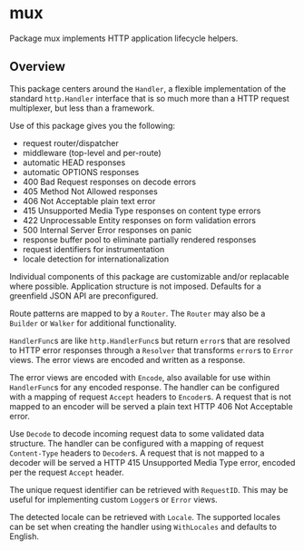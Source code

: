 # mux

Package mux implements HTTP application lifecycle helpers.

## Overview

This package centers around the `Handler`, a flexible implementation of the
standard `http.Handler` interface that is so much more than a HTTP request
multiplexer, but less than a framework.

Use of this package gives you the following:

- request router/dispatcher
- middleware (top-level and per-route)
- automatic HEAD responses
- automatic OPTIONS responses
- 400 Bad Request responses on decode errors
- 405 Method Not Allowed responses
- 406 Not Acceptable plain text error
- 415 Unsupported Media Type responses on content type errors
- 422 Unprocessable Entity responses on form validation errors
- 500 Internal Server Error responses on panic
- response buffer pool to eliminate partially rendered responses
- request identifiers for instrumentation
- locale detection for internationalization

Individual components of this package are customizable and/or replacable where
possible. Application structure is not imposed. Defaults for a greenfield JSON
API are preconfigured.

Route patterns are mapped to by a `Router`. The `Router` may also be a
`Builder` or `Walker` for additional functionality.

`HandlerFunc`s are like `http.HandlerFunc`s but return `error`s that are
resolved to HTTP error responses through a `Resolver` that transforms `error`s
to `Error` views. The error views are encoded and written as a response.

The error views are encoded with `Encode`, also available for use within
`HandlerFunc`s for any encoded response. The handler can be configured with a
mapping of request `Accept` headers to `Encoder`s. A request that is not mapped
to an encoder will be served a plain text HTTP 406 Not Acceptable error.

Use `Decode` to decode incoming request data to some validated data structure.
The handler can be configured with a mapping of request `Content-Type` headers
to `Decoder`s. A request that is not mapped to a decoder will be served a HTTP
415 Unsupported Media Type error, encoded per the request `Accept` header.

The unique request identifier can be retrieved with `RequestID`. This may be
useful for implementing custom `Logger`s or `Error` views.

The detected locale can be retrieved with `Locale`. The supported locales can
be set when creating the handler using `WithLocales` and defaults to English.
